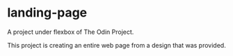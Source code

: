 # landing-page
A project under flexbox of The Odin Project.

This project is creating an entire web page from a design that was provided.
